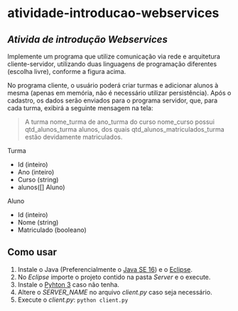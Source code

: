 # atividade-introducao-webservices
## _Ativida de introdução Webservices_

Implemente um programa que utilize comunicação via rede e arquitetura cliente-servidor, utilizando duas
linguagens de programação diferentes (escolha livre), conforme a figura acima.

  No programa cliente, o usuário poderá criar turmas e adicionar alunos à mesma (apenas em memória, não é
necessário utilizar persistência). Após o cadastro, os dados serão enviados para o programa servidor, que, para
cada turma, exibirá a seguinte mensagem na tela:

> A turma nome_turma de ano_turma do curso nome_curso possui qtd_alunos_turma alunos, dos quais qtd_alunos_matriculados_turma estão devidamente matriculados.

Turma
* Id (inteiro)
* Ano (inteiro)
* Curso (string)
* alunos([] Aluno)

Aluno
* Id (inteiro)
* Nome (string)
* Matriculado (booleano)

## Como usar

1. Instale o Java (Preferencialmente o [Java SE 16](https://www.oracle.com/java/technologies/javase/jdk16-archive-downloads.html)) e o [Eclipse](https://www.eclipse.org/downloads/).
2. No _Eclipse_ importe o projeto contido na pasta _Server_ e o execute.
3. Instale o [Pyhton 3](https://www.python.org/) caso não tenha.
4. Altere o _SERVER_NAME_ no arquivo _client.py_ caso seja necessário.
6. Execute o _client.py_: ```python client.py```
